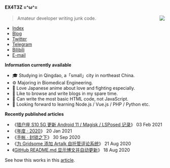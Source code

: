 #### EX4T3Z  =^ω^=

<img src="https://github-readme-stats.mrdulin.vercel.app/api?username=monsterxcn&count_private=true&show_icons=true&hide_border=true&icon_color=586069&title_color=0366d6" align="right">

> Amateur developer writing junk code. 

 - [Index](http://www.monsie.cn)
 - [Blog](http://blog.monsie.cn)
 - [Twitter](https://twitter.com/EX4T3Z)
 - [Telegram](https://t.me/EX4T3Z)
 - [Bilibili](https://space.bilibili.com/44809545)
 - [E-mail](mailto:me@dwg.me)

**Information currently available**

 - 🎓 Studying in Qingdao, a「small」city in northeast China.
 - ⚙ Majoring in Biomedical Engineering.
 - 🍻 Love Japanese anime about love and fighting especially.
 - 📃 Like to browse and write blogs in my spare time.
 - 💩 Can write the most basic HTML code, not JavaScript.
 - 🎯 Looking forward to learning Node.js / Vue.js / PHP / Python etc.

**Recently published articles**

<!-- posts start -->

 - 《[猎户座 S10 5G 更新 Android 11 / Magisk / LSPosed 记录](https://blog.monsterx.cn/tech/flash-magisk-latest-4-sumsung-s10-5-g-exynos/)》    03 Feb 2021<br />
 - 《[年度 · 2020](https://blog.monsterx.cn/life/2020-annual-summary/)》    20 Jan 2021<br />
 - 《[手帐 · 封锁之下](https://blog.monsterx.cn/life/heu-in-amazing-walls/)》    30 Sep 2020<br />
 - 《[为 Gridsome 添加 Artalk 自托管评论系统](https://blog.monsterx.cn/code/use-self-hosted-comment-system-in-gridsome/)》    21 Aug 2020<br />
 - 《[GitHub README.md 显示博文并自动更新](https://blog.monsterx.cn/code/update-your-posts-in-readme/)》    18 Aug 2020<br />

<!-- posts end -->

See how this works in this [article](https://blog.monsterx.cn/code/update-your-posts-in-readme/).
